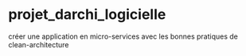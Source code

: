 # projet_darchi_logicielle
créer une application en micro-services avec les bonnes pratiques de clean-architecture
